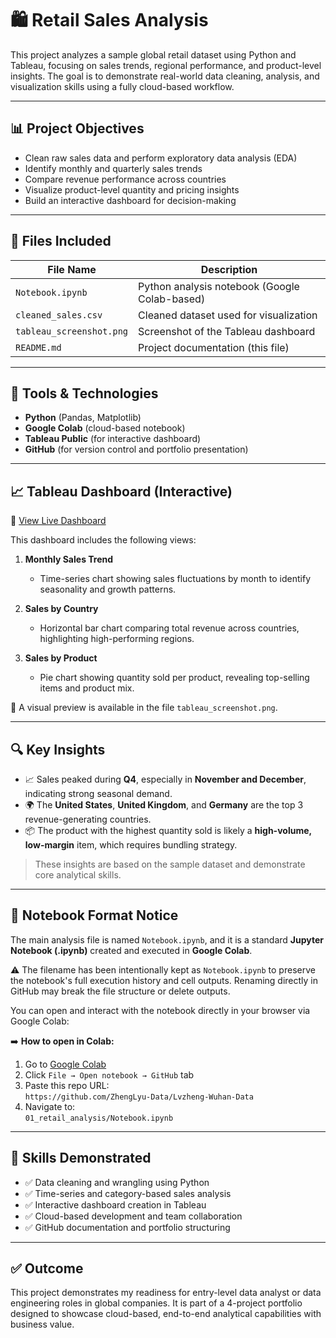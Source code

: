 # 🛍️ Retail Sales Analysis

This project analyzes a sample global retail dataset using Python and Tableau, focusing on sales trends, regional performance, and product-level insights. The goal is to demonstrate real-world data cleaning, analysis, and visualization skills using a fully cloud-based workflow.

---

## 📊 Project Objectives

- Clean raw sales data and perform exploratory data analysis (EDA)
- Identify monthly and quarterly sales trends
- Compare revenue performance across countries
- Visualize product-level quantity and pricing insights
- Build an interactive dashboard for decision-making

---

## 📁 Files Included

| File Name               | Description                                      |
|------------------------|--------------------------------------------------|
| `Notebook.ipynb`        | Python analysis notebook (Google Colab-based)    |
| `cleaned_sales.csv`     | Cleaned dataset used for visualization           |
| `tableau_screenshot.png`| Screenshot of the Tableau dashboard              |
| `README.md`             | Project documentation (this file)                |

---

## 🧪 Tools & Technologies

- **Python** (Pandas, Matplotlib)
- **Google Colab** (cloud-based notebook)
- **Tableau Public** (for interactive dashboard)
- **GitHub** (for version control and portfolio presentation)

---

## 📈 Tableau Dashboard (Interactive)

🔗 [View Live Dashboard](https://public.tableau.com/app/profile/zheng.lyu6601/viz/GlobalRetailAnalysis_17487317429280/GlobalRetailAnalysis)

This dashboard includes the following views:

1. **Monthly Sales Trend**  
   - Time-series chart showing sales fluctuations by month to identify seasonality and growth patterns.

2. **Sales by Country**  
   - Horizontal bar chart comparing total revenue across countries, highlighting high-performing regions.

3. **Sales by Product**  
   - Pie chart showing quantity sold per product, revealing top-selling items and product mix.

📌 A visual preview is available in the file `tableau_screenshot.png`.

---

## 🔍 Key Insights

- 📈 Sales peaked during **Q4**, especially in **November and December**, indicating strong seasonal demand.
- 🌍 The **United States**, **United Kingdom**, and **Germany** are the top 3 revenue-generating countries.
- 📦 The product with the highest quantity sold is likely a **high-volume, low-margin** item, which requires bundling strategy.

> These insights are based on the sample dataset and demonstrate core analytical skills.

---

## 📓 Notebook Format Notice

The main analysis file is named `Notebook.ipynb`, and it is a standard **Jupyter Notebook (.ipynb)** created and executed in **Google Colab**.

⚠️ The filename has been intentionally kept as `Notebook.ipynb` to preserve the notebook's full execution history and cell outputs. Renaming directly in GitHub may break the file structure or delete outputs.

You can open and interact with the notebook directly in your browser via Google Colab:

➡️ **How to open in Colab:**
1. Go to [Google Colab](https://colab.research.google.com/)
2. Click `File → Open notebook → GitHub` tab
3. Paste this repo URL:  
   `https://github.com/ZhengLyu-Data/Lvzheng-Wuhan-Data`
4. Navigate to:  
   `01_retail_analysis/Notebook.ipynb`

---

## 🧠 Skills Demonstrated

- ✅ Data cleaning and wrangling using Python
- ✅ Time-series and category-based sales analysis
- ✅ Interactive dashboard creation in Tableau
- ✅ Cloud-based development and team collaboration
- ✅ GitHub documentation and portfolio structuring

---

## ✅ Outcome

This project demonstrates my readiness for entry-level data analyst or data engineering roles in global companies. It is part of a 4-project portfolio designed to showcase cloud-based, end-to-end analytical capabilities with business value.
